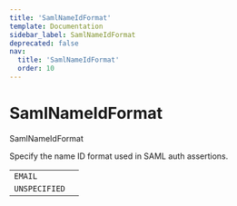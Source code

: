 ```yaml
---
title: 'SamlNameIdFormat'
template: Documentation
sidebar_label: SamlNameIdFormat
deprecated: false
nav:
  title: 'SamlNameIdFormat'
  order: 10
---
```


# SamlNameIdFormat

<div style={{'fontFamily':'monospace'}}><span style={{'fontSize':'1.5rem','fontWeight':500}}>SamlNameIdFormat</span></div>

Specify the name ID format used in SAML auth assertions.

| | |
| -- | -- |
| `EMAIL` |  |
| `UNSPECIFIED` |  |